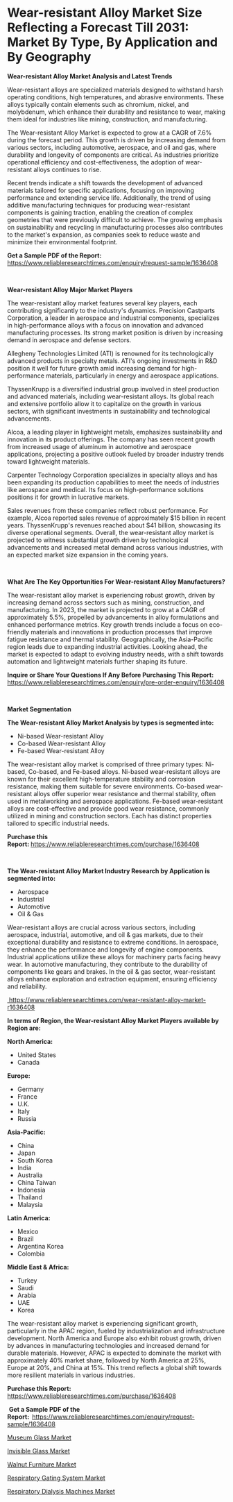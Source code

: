 <p><h1>Wear-resistant Alloy Market Size Reflecting a Forecast Till 2031: Market By Type, By Application and By Geography</h1></p><p><strong>Wear-resistant Alloy Market Analysis and Latest Trends</strong></p>
<p><p>Wear-resistant alloys are specialized materials designed to withstand harsh operating conditions, high temperatures, and abrasive environments. These alloys typically contain elements such as chromium, nickel, and molybdenum, which enhance their durability and resistance to wear, making them ideal for industries like mining, construction, and manufacturing.</p><p>The Wear-resistant Alloy Market is expected to grow at a CAGR of 7.6% during the forecast period. This growth is driven by increasing demand from various sectors, including automotive, aerospace, and oil and gas, where durability and longevity of components are critical. As industries prioritize operational efficiency and cost-effectiveness, the adoption of wear-resistant alloys continues to rise.</p><p>Recent trends indicate a shift towards the development of advanced materials tailored for specific applications, focusing on improving performance and extending service life. Additionally, the trend of using additive manufacturing techniques for producing wear-resistant components is gaining traction, enabling the creation of complex geometries that were previously difficult to achieve. The growing emphasis on sustainability and recycling in manufacturing processes also contributes to the market's expansion, as companies seek to reduce waste and minimize their environmental footprint.</p></p>
<p><strong>Get a Sample PDF of the Report:&nbsp;</strong> <a href="https://www.reliableresearchtimes.com/enquiry/request-sample/1636408">https://www.reliableresearchtimes.com/enquiry/request-sample/1636408</a></p>
<p>&nbsp;</p>
<p><strong>Wear-resistant Alloy Major Market Players</strong></p>
<p><p>The wear-resistant alloy market features several key players, each contributing significantly to the industry's dynamics. Precision Castparts Corporation, a leader in aerospace and industrial components, specializes in high-performance alloys with a focus on innovation and advanced manufacturing processes. Its strong market position is driven by increasing demand in aerospace and defense sectors.</p><p>Allegheny Technologies Limited (ATI) is renowned for its technologically advanced products in specialty metals. ATI's ongoing investments in R&D position it well for future growth amid increasing demand for high-performance materials, particularly in energy and aerospace applications.</p><p>ThyssenKrupp is a diversified industrial group involved in steel production and advanced materials, including wear-resistant alloys. Its global reach and extensive portfolio allow it to capitalize on the growth in various sectors, with significant investments in sustainability and technological advancements.</p><p>Alcoa, a leading player in lightweight metals, emphasizes sustainability and innovation in its product offerings. The company has seen recent growth from increased usage of aluminum in automotive and aerospace applications, projecting a positive outlook fueled by broader industry trends toward lightweight materials.</p><p>Carpenter Technology Corporation specializes in specialty alloys and has been expanding its production capabilities to meet the needs of industries like aerospace and medical. Its focus on high-performance solutions positions it for growth in lucrative markets.</p><p>Sales revenues from these companies reflect robust performance. For example, Alcoa reported sales revenue of approximately $15 billion in recent years. ThyssenKrupp's revenues reached about $41 billion, showcasing its diverse operational segments. Overall, the wear-resistant alloy market is projected to witness substantial growth driven by technological advancements and increased metal demand across various industries, with an expected market size expansion in the coming years.</p></p>
<p>&nbsp;</p>
<p><strong>What Are The Key Opportunities For Wear-resistant Alloy Manufacturers?</strong></p>
<p><p>The wear-resistant alloy market is experiencing robust growth, driven by increasing demand across sectors such as mining, construction, and manufacturing. In 2023, the market is projected to grow at a CAGR of approximately 5.5%, propelled by advancements in alloy formulations and enhanced performance metrics. Key growth trends include a focus on eco-friendly materials and innovations in production processes that improve fatigue resistance and thermal stability. Geographically, the Asia-Pacific region leads due to expanding industrial activities. Looking ahead, the market is expected to adapt to evolving industry needs, with a shift towards automation and lightweight materials further shaping its future.</p></p>
<p><strong>Inquire or Share Your Questions If Any Before Purchasing This Report:</strong> <a href="https://www.reliableresearchtimes.com/enquiry/pre-order-enquiry/1636408">https://www.reliableresearchtimes.com/enquiry/pre-order-enquiry/1636408</a></p>
<p>&nbsp;</p>
<p><strong>Market Segmentation</strong></p>
<p><strong>The Wear-resistant Alloy Market Analysis by types is segmented into:</strong></p>
<p><ul><li>Ni-based Wear-resistant Alloy</li><li>Co-based Wear-resistant Alloy</li><li>Fe-based Wear-resistant Alloy</li></ul></p>
<p><p>The wear-resistant alloy market is comprised of three primary types: Ni-based, Co-based, and Fe-based alloys. Ni-based wear-resistant alloys are known for their excellent high-temperature stability and corrosion resistance, making them suitable for severe environments. Co-based wear-resistant alloys offer superior wear resistance and thermal stability, often used in metalworking and aerospace applications. Fe-based wear-resistant alloys are cost-effective and provide good wear resistance, commonly utilized in mining and construction sectors. Each has distinct properties tailored to specific industrial needs.</p></p>
<p><strong>Purchase this Report:&nbsp;</strong><a href="https://www.reliableresearchtimes.com/purchase/1636408">https://www.reliableresearchtimes.com/purchase/1636408</a></p>
<p>&nbsp;</p>
<p><strong>The Wear-resistant Alloy Market Industry Research by Application is segmented into:</strong></p>
<p><ul><li>Aerospace</li><li>Industrial</li><li>Automotive</li><li>Oil & Gas</li></ul></p>
<p><p>Wear-resistant alloys are crucial across various sectors, including aerospace, industrial, automotive, and oil & gas markets, due to their exceptional durability and resistance to extreme conditions. In aerospace, they enhance the performance and longevity of engine components. Industrial applications utilize these alloys for machinery parts facing heavy wear. In automotive manufacturing, they contribute to the durability of components like gears and brakes. In the oil & gas sector, wear-resistant alloys enhance exploration and extraction equipment, ensuring efficiency and reliability.</p></p>
<p><a href="https://www.reliableresearchtimes.com/wear-resistant-alloy-market-r1636408">&nbsp;https://www.reliableresearchtimes.com/wear-resistant-alloy-market-r1636408</a></p>
<p><strong>In terms of Region, the Wear-resistant Alloy Market Players available by Region are:</strong></p>
<p>
    <p> <strong> North America: </strong>
        <ul>
            <li>United States</li>
            <li>Canada</li>
        </ul>
        </p> 
    <p> <strong> Europe: </strong>
        <ul>
            <li>Germany</li>
            <li>France</li>
            <li>U.K.</li>
            <li>Italy</li>
            <li>Russia</li>
        </ul>
        </p> 
    <p> <strong> Asia-Pacific: </strong>
        <ul>
            <li>China</li>
            <li>Japan</li>
            <li>South Korea</li>
            <li>India</li>
            <li>Australia</li>
            <li>China Taiwan</li>
            <li>Indonesia</li>
            <li>Thailand</li>
            <li>Malaysia</li>
        </ul>
        </p> 
    <p> <strong> Latin America: </strong>
        <ul>
            <li>Mexico</li>
            <li>Brazil</li>
            <li>Argentina Korea</li>
            <li>Colombia</li>
        </ul>
        </p> 
    <p> <strong> Middle East & Africa: </strong>
        <ul>
            <li>Turkey</li>
            <li>Saudi</li>
            <li>Arabia</li>
            <li>UAE</li>
            <li>Korea</li>
        </ul>
    </p>
    </p>
<p><p>The wear-resistant alloy market is experiencing significant growth, particularly in the APAC region, fueled by industrialization and infrastructure development. North America and Europe also exhibit robust growth, driven by advances in manufacturing technologies and increased demand for durable materials. However, APAC is expected to dominate the market with approximately 40% market share, followed by North America at 25%, Europe at 20%, and China at 15%. This trend reflects a global shift towards more resilient materials in various industries.</p></p>
<p><strong>Purchase this Report: </strong><a href="https://www.reliableresearchtimes.com/purchase/1636408">https://www.reliableresearchtimes.com/purchase/1636408</a></p>
<p>&nbsp;<strong>Get a Sample PDF of the Report:&nbsp;&nbsp;</strong><a href="https://www.reliableresearchtimes.com/enquiry/request-sample/1636408">https://www.reliableresearchtimes.com/enquiry/request-sample/1636408</a></p>
<p><strong></strong></p>
<p><p><a href="https://www.linkedin.com/pulse/emerging-museum-glass-market-opportunities-analysis-investors-jgxoe?trackingId=fR6eLjjxQ8%2Br3ePWLGp2Gg%3D%3D">Museum Glass Market</a></p><p><a href="https://www.linkedin.com/pulse/how-invisible-glass-market-changing-from-2024-2031-qmyje?trackingId=UoKIbPLLSRegx8KsNiLuIQ%3D%3D">Invisible Glass Market</a></p><p><a href="https://issuu.com/reportprime-2/docs/walnut-furniture-market-size-2030.p_ea8e9340fdc300">Walnut Furniture Market</a></p><p><a href="https://medium.com/@terisa30p/respiratory-gating-system-market-size-is-growing-at-cagr-of-11-6-19414eaa06e1">Respiratory Gating System Market</a></p><p><a href="https://medium.com/@terisa30p/global-respiratory-dialysis-machines-market-size-is-expected-to-experience-a-cagr-of-5-7-8cfe238f732e?postPublishedType=repub">Respiratory Dialysis Machines Market</a></p></p>